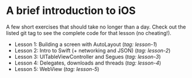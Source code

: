 # A brief introduction to iOS

A few short exercises that should take no longer than a day. Check out the listed git tag to see the complete code for that lesson (no cheating!).

- Lesson 1: Building a screen with AutoLayout (*tag: lesson-1*)
- Lesson 2: Intro to Swift (+ networking and JSON) (*tag: lesson-2*)
- Lesson 3: UITableViewController and Segues (*tag: lesson-3*)
- Lesson 4: Delegates, downloads and threads (*tag: lesson-4*)
- Lesson 5: WebView (*tag: lesson-5*)


